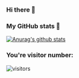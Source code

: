 ### Hi there 👋


### My GitHub stats :game_die:

[![Anurag's github stats](https://github-readme-stats.vercel.app/api?username=grun00&show_icons=true&theme=gruvbox)](https://github.com/anuraghazra/github-readme-stats)


### You're visitor number:

![visitors](https://visitor-badge.glitch.me/badge?page_id=grun00.grun00)
